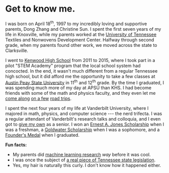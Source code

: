 # Get to know me.

I was born on April 18<sup>th</sup>, 1997 to my incredibly loving and supportive parents, Dong Zhang and Christine Sun. I spent the first seven years of my life in Knoxville, while my parents worked at the [University of Tennessee](https://www.utk.edu/) Textiles and Nonwovens Development Center. Halfway through second grade, when my parents found other work, we moved across the state to Clarksville.

I went to [Kenwood High School](https://kenwoodhigh.cmcss.net/) from 2011 to 2015, where I took part in a pilot "STEM Academy" program that the local school system had concocted. In the end, it wasn't much different from a regular Tennessee high school, but it did afford me the opportunity to take a few classes at [Austin Peay State University](https://apsu.edu/) in 11<sup>th</sup> and 12<sup>th</sup> grade. By the time I graduated, I was spending much more of my day at APSU than KHS. I had become friends with some of the math and physics faculty, and they even let me [come along](https://www.clarksvilleonline.com/2014/03/31/16-year-old-helps-apsu-math-jeopardy-team-win-second-place-southeast-region/) [on a few](http://www.ams.org/amsmtgs/2216_abstracts/1097-65-490.pdf) [road trips](https://www.clarksvilleonline.com/2015/03/18/apsu-department-of-mathematics-and-statistics-places-first-in-maa-math-jeopardy-competition/).

I spent the next four years of my life at Vanderbilt University, where I majored in math, physics, and computer science --- the nerd trifecta. I was a regular attendant of Vanderbilt's research talks and colloquia, and I even got to [give my own](https://as.vanderbilt.edu/math/2019/04/deriving-new-runge-kutta-methods-using-unstructured-numerical-search/) as a senior. I won an [Ernest A. Jones Scholarship](https://as.vanderbilt.edu/physics/undergraduate/awards.php) when I was a freshman, a [Goldwater Scholarship](https://news.vanderbilt.edu/2017/04/06/three-students-named-goldwater-scholars-for-2017/) when I was a sophomore, and a [Founder's Medal](https://news.vanderbilt.edu/2019/05/10/vanderbilt-honors-class-of-2019-founders-medalists/) when I graduated.

**Fun facts:**

 * My parents did <a href="https://doi.org/10.1002/(SICI)1097-4628(19961205)62:10%3C1605::AID-APP12%3E3.0.CO;2-0">machine learning research</a> _way_ before it was cool.
 * I was once the subject of [a real piece of Tennessee state legislation](http://www.capitol.tn.gov/Bills/109/Bill/SJR0154.pdf).
 * Yes, my hair is naturally this curly. I don't know how it happened either.
